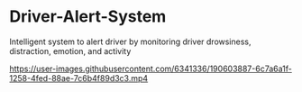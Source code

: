 # Driver-Alert-System
Intelligent system to alert driver by monitoring driver drowsiness, distraction, emotion, and activity

https://user-images.githubusercontent.com/6341336/190603887-6c7a6a1f-1258-4fed-88ae-7c6b4f89d3c3.mp4
